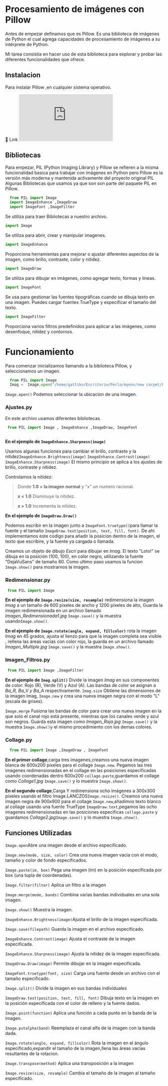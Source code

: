 
# Procesamiento de imágenes con Pillow
Antes de empezar definamos que es Pillow.
Es una biblioteca de imágenes de Python el cual agrega capacidades de procesamiento de imágenes a su intérprete de Python.

Mi tarea consistia en hacer uso de esta biblioteca para explorar y probar las diferentes funcionalidades que ofrece.

## Instalacion

Para instalar Pillow ,en cualquier sistema operativo.

🔗 Link [![Pillow](https://pillow.readthedocs.io/en/stable/installation/basic-installation.html)](https://pillow.readthedocs.io/en/stable/index.html)




## Bibliotecas
Para empezar, PIL (Python Imaging Library) y Pillow  se refieren a la misma funcionalidad basica para trabajar con imágenes en Python pero Pillow es la versión más moderna y mantenida activamente del proyecto original PIL
Algunas Bibliotecas que usamos ya que son son parte del paquete PIL en Pillow.

```py
  from PIL import Image 
  import ImageEnhance ,ImageDraw
  import ImageFont ,ImageFilter
```
Se utiliza para traer Bibliotecas a nuestro archivo.
```py 
import Image
```
Se utiliza para abrir, crear y manipular imagenes.
```py 
import ImageEnhance
```
Proporciona herramientas para mejorar o ajustar diferentes aspectos de la imagen, como brillo, contraste, color y nitidez.
```py  
import ImageDraw
```
Se utiliza para dibujar en imágenes, como agregar texto, formas y líneas.

```py  
import ImageFont
```
Se usa para gestionar las fuentes tipográficas cuando se dibuja texto en una imagen. Puedes cargar fuentes TrueType y especificar el tamaño del texto.

```py 
import ImageFilter 
```
Proporciona varios filtros predefinidos para aplicar a las imágenes, como desenfoque, nitidez y contornos.


# Funcionamiento
Para comenzar inicializamos llamando a la biblioteca Pillow, y seleccionamos un imagen.
```py
  from PIL import Image 
  Imag =  Image.open("/home/gattiko/Escritorio/Perla/myenv/new carpet/Fotos/Loto.jpg")
```
`Image.open()` Podemos seleccionar la ubicacion de una imagen.
###  Ajustes.py
En este archivo usamos diferentes bibliotecas.

 ```py
  from PIL import Image , ImageEnhance ,ImageDraw, ImageFont
  
```

**En el ejemplo de `ImageEnhance.Sharpness(image)`**

Usamos algunas funciones para cambiar el brillo, contraste y la nitidez``ImageEnhance.Brightness(image)`` ``ImageEnhance.Contrast(image)``
``ImageEnhance.Sharpness(image)``
El mismo principio se aplica a los ajustes de brillo, contraste y nitidez.

Controlamos la nitidez:

 >Donde **1.0  = la imagen normal**
 y "x" un numero racional.
>
 >**x < 1.0** Disminuye la nitidez.
>
 >**x > 1.0**  Incrementa la nitidez.

**En el ejemplo de `ImageDraw.Draw()`** 

Podemos escribir en la imagen junto a 
`ImageFont.truetype()`para llamar la fuente y el tamaño
`ImageDraw.text(position, text, fill, font)`.
De ahi implementamos este codigo para añadir la posicion dentro de la imagen, el texto que escribire, y la fuente ya cargada o llamada.

Creamos un objeto de dibujo *Escri* para dibujar en *Imag*.
El texto "Loto!" se dibuja en la posición (100, 100), en  color negro, utilizando la fuente "DejaVuSans" de tamaño 60.
Como ultimo paso usamos la funcion `Image.show()` para mostrarnos la imagen.


###  Redimensionar.py 
 ```py
  from PIL import Image 
```
**En el ejemplo de `Image.resize(size, resample)`**
redimensiona la imagen *Imag* a un tamaño de 600 píxeles de ancho y 1200 píxeles de alto, Guarda la imagen redimensionada en un archivo llamado *Imagen_Redimensionada1.jpg* `Image.save()` y la muestra usando`Image.show()`.

**En el ejemplo de `Image.rotate(angle, expand, fillcolor)`** 
rota la imagen *Imag* en 45 grados, ajusta el lienzo para que la imagen completa sea visible , rellena las áreas vacías con color rojo, la guarda en un archivo llamado *Imagen_Multiple.jpg*  `Image.save()` y la muestra `Image.show()`.


### Imagen_Filtros.py
 ```py
  from PIL import Image ,ImageFilter
```
**En el ejemplo de `Imag.split()`**
Divide la imagen *Imag* en sus componentes de color: Rojo (R), Verde (V) y Azul (A). 
Las bandas de color se asignan a *Ba_R, Ba_V y Ba_A* respectivamente.
`Imag.size` Obtiene las dimensiones de la imagen Imag, 
`Image.new` y crea una nueva imagen negra con el modo "L" (escala de grises).

`Image.merge` Fusiona las bandas de color para crear una nueva imagen en la que solo el canal rojo está presente, mientras que los canales verde y azul son negros. Guarda esta imagen como *Imagen_Roja.jpg* `Image.save()` y la muestra `Image.show()`y el mismo procedimiento con los demas colores.

### Collage.py
```py
  from PIL import Image ,ImageDraw , ImageFont
```
**En el primer collage**,carga tres imagenes,creamos una nueva imagen blanca de 600x200 píxeles para el collage `Image.new`.
Pegamos las tres imagenes redimensionadas en el collage en las posiciones especificadas usando coordenadas dentro 600x200 `collage.paste`,guardamos el collage como *Collage1.jpg* `Image.save()` y lo muestra `Image.show()`.

**En el segundo collage**,Carga Y redimensiona ocho imágenes a
300x300 píxeles usando el filtro 
Image.LANCZOS`Image.resize()`.
Creamos una nueva imagen negra de 900x900 para el collage `Image.new`,añadimos texto blanco al collage usando una fuente TrueType `ImageDraw.text`,pegamos las ocho imagenes redimensionadas en las posiciones especificas `collage.paste` y guardamos *Collage2.jpg*`Image.save()`  y lo muestra `Image.show()`.



## Funciones Utilizadas

`Image.open`Abre una imagen desde el archivo especificado.

`Image.new(mode, size, color)` Crea una nueva imagen vacía con el modo, tamaño y color de fondo especificados.

`Image.paste(im, box)` Pega una imagen (im) en la posición especificada por box (una tupla de coordenadas).

`Image.filter(filter)`  Aplica un filtro a la imagen

`Image.merge(mode, bands)` Combina varias bandas individuales en una sola imagen.

`Image.show()` Muestra la imagen.

`ImageEnhance.Brightness(image)`Ajusta el brillo de la imagen especificada.

`Image.save(filepath)` Guarda la imagen en el archivo especificado.

`ImageEnhance.Contrast(image)` Ajusta el contraste de la imagen especificada.

`ImageEnhance.Sharpness(image)` Ajusta la nitidez de la imagen especificada.

`ImageDraw.Draw(image)` Permite dibujar en la imagen especificada.

`ImageFont.truetype(font, size)` Carga una fuente desde un archivo con el tamaño especificado.

`Image.split()` Divide la imagen en sus bandas individuales

`ImageDraw.text(position, text, fill, font)` Dibuja texto en la imagen en la posición especificada con el color de relleno y la fuente dados.

`Image.point(function)`  Aplica una función a cada punto en la banda de la imagen.

`Image.putalpha(band)`  Reemplaza el canal alfa de la imagen con la banda dada.

`Image.rotate(angle, expand, fillcolor)` Rota la imagen en el ángulo especificado,expandir el tamaño de la imagen,llena las áreas vacías resultantes de la rotacion.

`Image.transpose(method)` Aplica una transposición a la imagen

`Image.resize(size, resample)`  Cambia el tamaño de la imagen al tamaño especificado.


